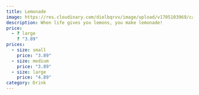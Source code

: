 ```yaml
---
title: Lemonade
image: https://res.cloudinary.com/dielbqrvv/image/upload/v1705103969/cafe/menu/brando-makes-branding-plHxyXdoWRw-unsplash_qllyyz.jpg
description: When life gives you lemons, you make lemonade!
price:
  - ? large
    ? "3.89"
prices:
  - size: small
    price: "3.89"
  - size: medium
    price: "3.89"
  - size: large
    price: "4.89"
category: Drink
---
```

